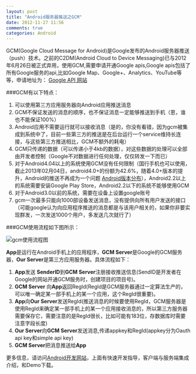 ```yaml
---
layout: post
title: "Android服务器推送之GCM"
date: 2012-11-27 11:56
comments: true
categories: Android 
---
```



GCM(Google Cloud Message for Android)是Google发布的Android服务器推送（push）技术。之前的C2DM(Android Cloud to Device Messaging)已与2012年6月26日被正式弃用，使用GCM,需要申请开通Google apis,Google apis包括了所有Google服务的api,比如Google Map、Google+、Analytics、YouTube等等，申请地址为：
[Google API 网站](https://code.google.com/apis/console)



###GCM有以下特点：
1. 可以使用第三方应用服务器向Android应用推送消息
2. GCM不保证发送的消息的顺序，也不保证消息一定能够推送到手机（恩，谁也不能保证100%）
3. Android应用不需要运行就可以接收消息（是的，你没有看错，因为gcm被集成到系统中了，目前一些第三方的推送是在后台运行一个service维持长连接，与这些第三方推送相比，GCM不额外的耗电）
4. GCM只传递的数据（可以传递小于4kb的数据），对这些数据的处理可以全部由开发者控制（Google不对数据进行任何处理，仅仅转发一下而已）
5. 对于Android4.04以上的系统使用GCM没有任何限制（国行手机也可以使用，截止2013年02月04日，android4.0+的份额为42.6%，随着4.0+版本的提升，Android的推送不再成为一个问题 [Android版本分布](https://developer.android.com/about/dashboards/index.html)），Android2.2以上的系统需要安装Google Play Store，Android2.2以下的系统不能够使用GCM
6. 对于Android3.0以前的系统，需要在设备上设置google账号
7. gcm一次最多只能向1000部设备发送消息，没有提供向所有用户发送的接口（可能google认为向应用程序推送的消息都是与该用户相关的，如果你非要实现群发，一次发送1000个用户，多发送几次就行了）


###GCM使用流程如下图所示：


![gcm使用流程图](http://huicheng-wordpress.stor.sinaapp.com/uploads/2012/11/QQ20121127-1-300x241.png) 

**App**是运行在Android手机上的应用程序，**GCM Server**是Google的GCM服务器，**Our Server**是第三方应用服务器。具体流程如下：

1. **App**发送 **SenderID**到**GCM Server**注册接收推送信息(SendID是开发者在Google的网站开通GCM服务时，创建项目的项目号)。
2. **GCM Server** 向**App**返回RegId(RegId是GCM服务器通过一定算法生产的，可以唯一确定某一部手机上的某一个应用，这个RegId很重要)。
3. **App**向**Our Server**发送RegId(推送消息的时候要使用RegId，GCM服务器是使用RegId来确定某一部手机上的某一个应用接收消息的，所以第三方服务器需要保存它，需要注意的是RegId很长，比如可能有183位，存数据库时需要注意字段长度)
4. **Our Server**向**GCM Server**发送消息,传递appkey和RegId(appkey分为Oauth api key和simple api key)
5. **GCM Server**把消息推送给**App**



更多信息，请访问[Android开发网站](https://developer.android.com/guide/google/gcm/gs.html)，上面有快速开发指导，客户端与服务端集成介绍，和Demo下载。